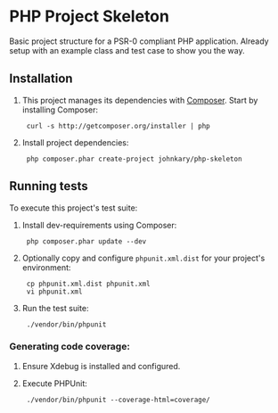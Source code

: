# PHP Project Skeleton

Basic project structure for a PSR-0 compliant PHP application. Already
setup with an example class and test case to show you the way.

## Installation

1. This project manages its dependencies with [Composer](http://getcomposer.org/).
Start by installing Composer:

        curl -s http://getcomposer.org/installer | php

2. Install project dependencies:

        php composer.phar create-project johnkary/php-skeleton

## Running tests

To execute this project's test suite:

1. Install dev-requirements using Composer:

        php composer.phar update --dev

2. Optionally copy and configure `phpunit.xml.dist` for your project's
environment:

        cp phpunit.xml.dist phpunit.xml
        vi phpunit.xml

3. Run the test suite:

        ./vendor/bin/phpunit

### Generating code coverage:

1. Ensure Xdebug is installed and configured.
2. Execute PHPUnit:

        ./vendor/bin/phpunit --coverage-html=coverage/

